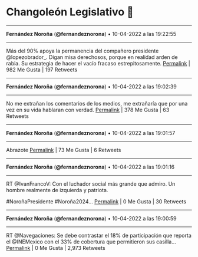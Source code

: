 # Changoleón Legislativo 🙈
*****
**Fernández Noroña** (**@fernandeznorona**) • 10-04-2022 a las 19:22:55
*****
Más del 90% apoya la permanencia del compañero presidente @lopezobrador_. Digan misa derechosos, porque en realidad arden de rabia. Su estrategia de hacer el vacío fracaso estrepitosamente.
[Permalink](https://twitter.com/fernandeznorona/status/1513356898061504512) | 982 Me Gusta | 197 Retweets
*****
**Fernández Noroña** (**@fernandeznorona**) • 10-04-2022 a las 19:02:39
*****
No me extrañan los comentarios de los medios, me extrañaría que por una vez en su vida hablaran con verdad.
[Permalink](https://twitter.com/fernandeznorona/status/1513351794411376640) | 378 Me Gusta | 63 Retweets
*****
**Fernández Noroña** (**@fernandeznorona**) • 10-04-2022 a las 19:01:57
*****
Abrazote
[Permalink](https://twitter.com/fernandeznorona/status/1513351620528160775) | 73 Me Gusta | 6 Retweets
*****
**Fernández Noroña** (**@fernandeznorona**) • 10-04-2022 a las 19:01:16
*****
RT @IvanFrancoV: Con el luchador social más grande que admiro. Un hombre realmente de izquierda y patriota.


\#NoroñaPresidente #Noroña2024…
[Permalink](https://twitter.com/fernandeznorona/status/1513351447689187328) | 0 Me Gusta | 30 Retweets
*****
**Fernández Noroña** (**@fernandeznorona**) • 10-04-2022 a las 19:00:59
*****
RT @Navegaciones: Se debe contrastar el 18% de participación que reporta el  @INEMexico con el 33% de cobertura que permitieron sus casilla…
[Permalink](https://twitter.com/fernandeznorona/status/1513351376880996358) | 0 Me Gusta | 2,973 Retweets